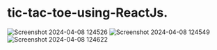 # tic-tac-toe-using-ReactJs.
![Screenshot 2024-04-08 124526](https://github.com/sonu2k1/Instagram-Clone/assets/160756068/0286b7e0-f250-4c5b-a650-fc6050b0d785)
![Screenshot 2024-04-08 124549](https://github.com/sonu2k1/Instagram-Clone/assets/160756068/dddc5dbf-64fb-434b-9d12-373bd8181ee0)
![Screenshot 2024-04-08 124622](https://github.com/sonu2k1/Instagram-Clone/assets/160756068/d7ea15e5-5d90-4118-80db-9472222a0bb1)
